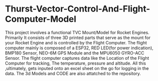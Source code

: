 # Thurst-Vector-Control-And-Flight-Computer-Model
This project involves a functional TVC Mount/Model for Rocket Engines.
Primarily It consists of three 3D printed parts that serve as the mount for your Rocket Engine and is controlled by the Flight Computer.
The flight computer mainly is composed of a ESP32, RED LED(for power indication), BMP180 Sensor, NEO-6M GPS Module and the MPU6050 GYRO-ACC Sensor.
The flight computer captures data like the Location of the Flight Computer for tracking, The temperature, pressure and altitude. All this ,ultimately, gets inputed onto an excel sheet on the go for logging in the data.
The 3d Models and CODE are also attatched to the repository.
